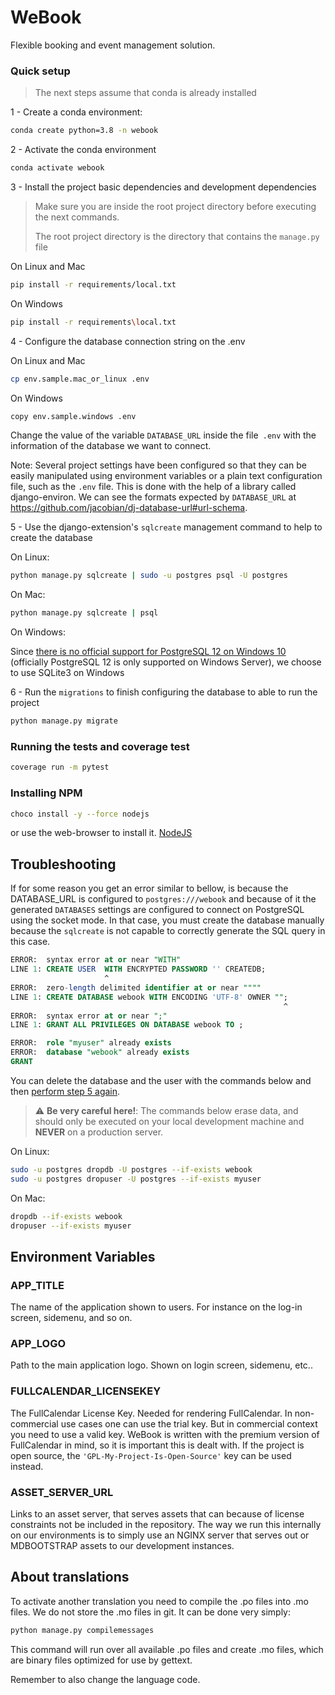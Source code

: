WeBook
==============================

Flexible booking and event management solution.

### Quick setup

> The next steps assume that conda is already installed

1 - <a name="step-1">Create a conda environment:</a>


```bash
conda create python=3.8 -n webook
```
2 - <a name="step-2">Activate the conda environment</a>

```bash
conda activate webook
```

3 - <a name="step-3">Install the project basic dependencies and development dependencies</a>

> Make sure you are inside the root project directory before executing the next commands.
>
> The root project directory is the directory that contains the `manage.py` file

On Linux and Mac

```bash
pip install -r requirements/local.txt
```

On Windows

```bash
pip install -r requirements\local.txt
```

4 - <a name="step-4">Configure the database connection string on the .env</a>

On Linux and Mac

```bash
cp env.sample.mac_or_linux .env
```

On Windows

```bash
copy env.sample.windows .env
```

Change the value of the variable `DATABASE_URL` inside the file` .env` with the information of the database we want to connect.

Note: Several project settings have been configured so that they can be easily manipulated using environment variables or a plain text configuration file, such as the `.env` file.
This is done with the help of a library called django-environ. We can see the formats expected by `DATABASE_URL` at https://github.com/jacobian/dj-database-url#url-schema. 

5 - <a name="step-5">Use the django-extension's `sqlcreate` management command to help to create the database</a>

On Linux:

```bash
python manage.py sqlcreate | sudo -u postgres psql -U postgres
```

On Mac:

```bash
python manage.py sqlcreate | psql
```

On Windows:

Since [there is no official support for PostgreSQL 12 on Windows 10](https://www.postgresql.org/download/windows/) (officially PostgreSQL 12 is only supported on Windows Server), we choose to use SQLite3 on Windows

6 - <a name="step-6">Run the `migrations` to finish configuring the database to able to run the project</a>


```bash
python manage.py migrate
```


### <a name="running-tests">Running the tests and coverage test</a>


```bash
coverage run -m pytest
```

### <a name="installing-npm">Installing NPM</a>


```bash
choco install -y --force nodejs
```
or use the web-browser to install it. [NodeJS](https://nodejs.org/en/download/)


## <a name="troubleshooting">Troubleshooting</a>

If for some reason you get an error similar to bellow, is because the DATABASE_URL is configured to `postgres:///webook` and because of it the generated `DATABASES` settings are configured to connect on PostgreSQL using the socket mode.
In that case, you must create the database manually because the `sqlcreate` is not capable to correctly generate the SQL query in this case.

```sql
ERROR:  syntax error at or near "WITH"
LINE 1: CREATE USER  WITH ENCRYPTED PASSWORD '' CREATEDB;
                     ^
ERROR:  zero-length delimited identifier at or near """"
LINE 1: CREATE DATABASE webook WITH ENCODING 'UTF-8' OWNER "";
                                                             ^
ERROR:  syntax error at or near ";"
LINE 1: GRANT ALL PRIVILEGES ON DATABASE webook TO ;
```



```sql
ERROR:  role "myuser" already exists
ERROR:  database "webook" already exists
GRANT
```

<a name="troubleshooting-delete-database">You can delete the database and the user with the commands below and then [perform step 5 again](#step-5).</a>

> :warning: **Be very careful here!**: The commands below erase data, and should only be executed on your local development machine and **NEVER** on a production server.


On Linux:

```bash
sudo -u postgres dropdb -U postgres --if-exists webook
sudo -u postgres dropuser -U postgres --if-exists myuser
```

On Mac:

```bash
dropdb --if-exists webook
dropuser --if-exists myuser
```

## Environment Variables

### APP_TITLE
The name of the application shown to users. For instance on the log-in screen, sidemenu, and so on.

### APP_LOGO
Path to the main application logo. Shown on login screen, sidemenu, etc..

### FULLCALENDAR_LICENSEKEY
The FullCalendar License Key. Needed for rendering FullCalendar. In non-commercial use cases one can use the trial key. But in commercial context you need to use a valid key. WeBook is written with the premium version of FullCalendar in mind, so it is important this is dealt with. If the project is open source, the `'GPL-My-Project-Is-Open-Source'` key can be used instead.

### ASSET_SERVER_URL
Links to an asset server, that serves assets that can because of license constraints not be included in the repository. The way we run this internally on our environments is to simply use an NGINX server that serves out  or MDBOOTSTRAP assets to our development instances.

## About translations
To activate another translation you need to compile the .po files into .mo files. We do not store the .mo files
in git. It can be done very simply:

```bash
python manage.py compilemessages
```
This command will run over all available .po files and create .mo files, which are binary files optimized for
use by gettext.

Remember to also change the language code.
